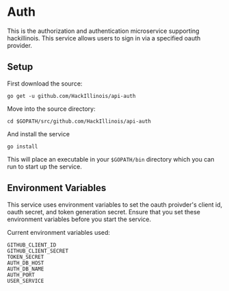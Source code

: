 Auth
====

This is the authorization and authentication microservice supporting hackillinois. This service allows users to sign in via a specified oauth provider.

Setup
-----

First download the source:
```
go get -u github.com/HackIllinois/api-auth
```

Move into the source directory:
```
cd $GOPATH/src/github.com/HackIllinois/api-auth
```

And install the service
```
go install
```

This will place an executable in your `$GOPATH/bin` directory which you can run to start up the service.

Environment Variables
---------------------

This service uses environment variables to set the oauth proivder's client id, oauth secret, and token generation secret. Ensure that you set these environment variables before you start the service.

Current environment variables used:
```
GITHUB_CLIENT_ID
GITHUB_CLIENT_SECRET
TOKEN_SECRET
AUTH_DB_HOST
AUTH_DB_NAME
AUTH_PORT
USER_SERVICE
```
